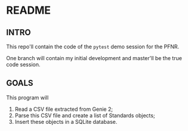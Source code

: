 # README

## INTRO

This repo'll contain the code of the `pytest` demo session for the PFNR.

One branch will contain my initial development and master'll be the true code session.

## GOALS

This program will 

1. Read a CSV file extracted from Genie 2;
2. Parse this CSV file and create a list of Standards objects;
3. Insert these objects in a SQLite database.
